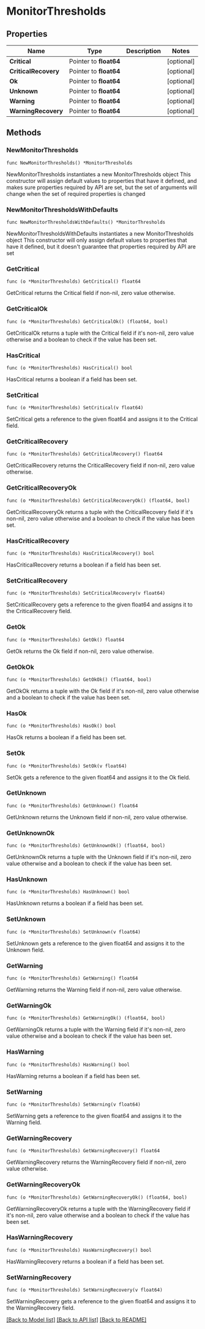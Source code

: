 # MonitorThresholds

## Properties

Name | Type | Description | Notes
------------ | ------------- | ------------- | -------------
**Critical** | Pointer to **float64** |  | [optional] 
**CriticalRecovery** | Pointer to **float64** |  | [optional] 
**Ok** | Pointer to **float64** |  | [optional] 
**Unknown** | Pointer to **float64** |  | [optional] 
**Warning** | Pointer to **float64** |  | [optional] 
**WarningRecovery** | Pointer to **float64** |  | [optional] 

## Methods

### NewMonitorThresholds

`func NewMonitorThresholds() *MonitorThresholds`

NewMonitorThresholds instantiates a new MonitorThresholds object
This constructor will assign default values to properties that have it defined,
and makes sure properties required by API are set, but the set of arguments
will change when the set of required properties is changed

### NewMonitorThresholdsWithDefaults

`func NewMonitorThresholdsWithDefaults() *MonitorThresholds`

NewMonitorThresholdsWithDefaults instantiates a new MonitorThresholds object
This constructor will only assign default values to properties that have it defined,
but it doesn't guarantee that properties required by API are set

### GetCritical

`func (o *MonitorThresholds) GetCritical() float64`

GetCritical returns the Critical field if non-nil, zero value otherwise.

### GetCriticalOk

`func (o *MonitorThresholds) GetCriticalOk() (float64, bool)`

GetCriticalOk returns a tuple with the Critical field if it's non-nil, zero value otherwise
and a boolean to check if the value has been set.

### HasCritical

`func (o *MonitorThresholds) HasCritical() bool`

HasCritical returns a boolean if a field has been set.

### SetCritical

`func (o *MonitorThresholds) SetCritical(v float64)`

SetCritical gets a reference to the given float64 and assigns it to the Critical field.

### GetCriticalRecovery

`func (o *MonitorThresholds) GetCriticalRecovery() float64`

GetCriticalRecovery returns the CriticalRecovery field if non-nil, zero value otherwise.

### GetCriticalRecoveryOk

`func (o *MonitorThresholds) GetCriticalRecoveryOk() (float64, bool)`

GetCriticalRecoveryOk returns a tuple with the CriticalRecovery field if it's non-nil, zero value otherwise
and a boolean to check if the value has been set.

### HasCriticalRecovery

`func (o *MonitorThresholds) HasCriticalRecovery() bool`

HasCriticalRecovery returns a boolean if a field has been set.

### SetCriticalRecovery

`func (o *MonitorThresholds) SetCriticalRecovery(v float64)`

SetCriticalRecovery gets a reference to the given float64 and assigns it to the CriticalRecovery field.

### GetOk

`func (o *MonitorThresholds) GetOk() float64`

GetOk returns the Ok field if non-nil, zero value otherwise.

### GetOkOk

`func (o *MonitorThresholds) GetOkOk() (float64, bool)`

GetOkOk returns a tuple with the Ok field if it's non-nil, zero value otherwise
and a boolean to check if the value has been set.

### HasOk

`func (o *MonitorThresholds) HasOk() bool`

HasOk returns a boolean if a field has been set.

### SetOk

`func (o *MonitorThresholds) SetOk(v float64)`

SetOk gets a reference to the given float64 and assigns it to the Ok field.

### GetUnknown

`func (o *MonitorThresholds) GetUnknown() float64`

GetUnknown returns the Unknown field if non-nil, zero value otherwise.

### GetUnknownOk

`func (o *MonitorThresholds) GetUnknownOk() (float64, bool)`

GetUnknownOk returns a tuple with the Unknown field if it's non-nil, zero value otherwise
and a boolean to check if the value has been set.

### HasUnknown

`func (o *MonitorThresholds) HasUnknown() bool`

HasUnknown returns a boolean if a field has been set.

### SetUnknown

`func (o *MonitorThresholds) SetUnknown(v float64)`

SetUnknown gets a reference to the given float64 and assigns it to the Unknown field.

### GetWarning

`func (o *MonitorThresholds) GetWarning() float64`

GetWarning returns the Warning field if non-nil, zero value otherwise.

### GetWarningOk

`func (o *MonitorThresholds) GetWarningOk() (float64, bool)`

GetWarningOk returns a tuple with the Warning field if it's non-nil, zero value otherwise
and a boolean to check if the value has been set.

### HasWarning

`func (o *MonitorThresholds) HasWarning() bool`

HasWarning returns a boolean if a field has been set.

### SetWarning

`func (o *MonitorThresholds) SetWarning(v float64)`

SetWarning gets a reference to the given float64 and assigns it to the Warning field.

### GetWarningRecovery

`func (o *MonitorThresholds) GetWarningRecovery() float64`

GetWarningRecovery returns the WarningRecovery field if non-nil, zero value otherwise.

### GetWarningRecoveryOk

`func (o *MonitorThresholds) GetWarningRecoveryOk() (float64, bool)`

GetWarningRecoveryOk returns a tuple with the WarningRecovery field if it's non-nil, zero value otherwise
and a boolean to check if the value has been set.

### HasWarningRecovery

`func (o *MonitorThresholds) HasWarningRecovery() bool`

HasWarningRecovery returns a boolean if a field has been set.

### SetWarningRecovery

`func (o *MonitorThresholds) SetWarningRecovery(v float64)`

SetWarningRecovery gets a reference to the given float64 and assigns it to the WarningRecovery field.


[[Back to Model list]](../README.md#documentation-for-models) [[Back to API list]](../README.md#documentation-for-api-endpoints) [[Back to README]](../README.md)



